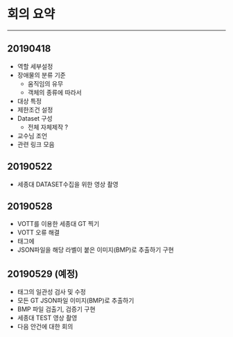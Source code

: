# 회의 요약

---

## 20190418

- 역할 세부설정
- 장애물의 분류 기준
  - 움직임의 유무
  - 객체의 종류에 따라서
- 대상 특정
- 제한조건 설정
- Dataset 구성
  - 전체 자체제작 ?
- 교수님 조언
- 관련 링크 모음

## 20190522

- 세종대 DATASET수집을 위한 영상 촬영

## 20190528

- VOTT를 이용한 세종대 GT 찍기
- VOTT 오류 해결
- 태그에 
- JSON파일을 해당 라벨이 붙은 이미지(BMP)로 추출하기 구현 

## 20190529 (예정)

- 태그의 일관성 검사 및 수정
- 모든 GT JSON파일 이미지(BMP)로 추출하기
- BMP 파일 검출기, 검증기 구현
- 세종대 TEST 영상 촬영
- 다음 안건에 대한 회의
